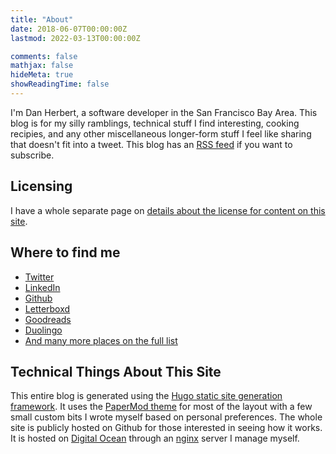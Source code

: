 ```yaml
---
title: "About"
date: 2018-06-07T00:00:00Z
lastmod: 2022-03-13T00:00:00Z

comments: false
mathjax: false
hideMeta: true
showReadingTime: false
---
```

I'm Dan Herbert, a software developer in the San Francisco Bay Area. This blog is for my silly ramblings, technical stuff I find interesting, cooking recipies, and any other miscellaneous longer-form stuff I feel like sharing that doesn't fit into a tweet. This blog has an [RSS feed](/blog/index.xml) if you want to subscribe.

## Licensing

I have a whole separate page on [details about the license for content on this site](../copyright/).

## Where to find me

* [Twitter](https://twitter.com/danherbert)
* [LinkedIn](https://www.linkedin.com/in/danielpherbert/)
* [Github](https://github.com/danherbert)
* [Letterboxd](https://letterboxd.com/danherbert/)
* [Goodreads](https://www.goodreads.com/danherbert)
* [Duolingo](https://www.duolingo.com/profile/danpherbert)
* [And many more places on the full list](https://dan.herbert.io/)

## Technical Things About This Site
This entire blog is generated using the [Hugo static site generation framework](https://gohugo.io/). It uses the [PaperMod theme](https://github.com/adityatelange/hugo-PaperMod) for most of the layout with a few small custom bits I wrote myself based on personal preferences. The whole site is publicly hosted on Github for those interested in seeing how it works. It is hosted on [Digital Ocean](https://www.digitalocean.com/) through an [nginx](https://www.nginx.com/) server I manage myself.
